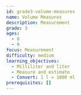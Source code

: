 ```yaml
---
id: grade3-volume-measures
name: Volume Measures
description: Measurement
grade: 3
ages:
  - 8
  - 9
focus: Measurement
difficulty: medium
learning_objectives:
  - Milliliter and liter
  - Measure and estimate
  - Convert: 1 l = 1000 ml
prerequisites: []
---
```

